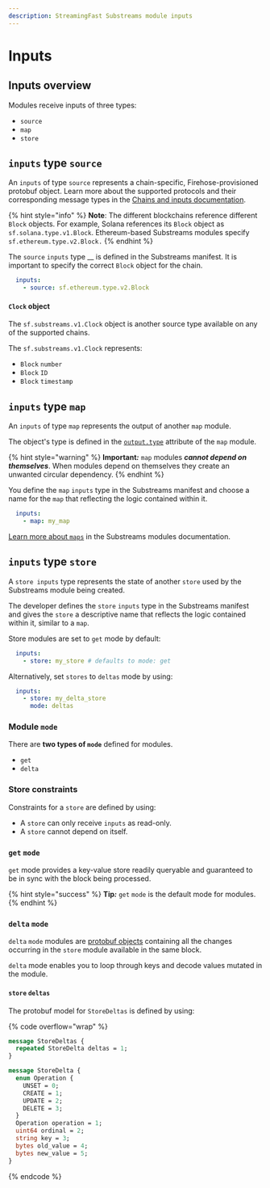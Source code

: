 ```yaml
---
description: StreamingFast Substreams module inputs
---
```


# Inputs

## Inputs overview

Modules receive inputs of three types:&#x20;

* `source`
* `map`
* `store`

## `inputs` type `source`

An `inputs` of type `source` represents a chain-specific, Firehose-provisioned protobuf object. Learn more about the supported protocols and their corresponding message types in the [Chains and inputs documentation](../../reference-and-specs/chains-and-endpoints.md).

{% hint style="info" %}
**Note**: The different blockchains reference different `Block` objects. For example, Solana references its `Block` object as `sf.solana.type.v1.Block`. Ethereum-based Substreams modules specify `sf.ethereum.type.v2.Block.`
{% endhint %}

The `source` `inputs` type __ is defined in the Substreams manifest. It is important to specify the correct `Block` object for the chain.

```yaml
  inputs:
    - source: sf.ethereum.type.v2.Block
```

#### `Clock` object

The `sf.substreams.v1.Clock` object is another source type available on any of the supported chains.

The `sf.substreams.v1.Clock` represents:

* `Block` `number`
* `Block` `ID`
* `Block` `timestamp`

## `inputs` type `map`

An `inputs` of type `map` represents the output of another `map` module.&#x20;

The object's type is defined in the [`output.type`](../../reference-and-specs/manifests.md#modules-.output) attribute of the `map` module.&#x20;

{% hint style="warning" %}
**Important**_**:**_ `map` modules _**cannot depend on themselves**_. When modules depend on themselves they create an unwanted circular dependency.
{% endhint %}

You define the `map` `inputs` type in the Substreams manifest and choose a name for the `map` that reflecting the logic contained within it.

```yaml
  inputs:
    - map: my_map
```

[Learn more about `maps`](../../concepts-and-fundamentals/modules.md#the-map-module-type) in the Substreams modules documentation.

## `inputs` type `store`

A `store inputs` type represents the state of another `store` used by the Substreams module being created.

The developer defines the `store` `inputs` type in the Substreams manifest and gives the `store` a descriptive name that reflects the logic contained within it, similar to a `map`.

Store modules are set to `get` mode by default:

```yaml
  inputs:
    - store: my_store # defaults to mode: get
```

Alternatively, set `stores` to `deltas` mode by using:

```yaml
  inputs:
    - store: my_delta_store
      mode: deltas
```

### Module `mode`

There are **two types of `mode`** defined for modules.

* `get`
* `delta`

### Store constraints

Constraints for a `store` are defined by using:

* A `store` can only receive `inputs` as read-only.
* A `store` cannot depend on itself.

### `get` `mode`

`get` mode provides a key-value store readily queryable and guaranteed to be in sync with the block being processed.&#x20;

{% hint style="success" %}
**Tip**_**:**_ `get` `mode` is the default mode for modules.
{% endhint %}

### `delta` `mode`

`delta` `mode` modules are [protobuf objects](../../../proto/sf/substreams/v1/substreams.proto#L124) containing all the changes occurring in the `store` module available in the same block.&#x20;

`delta` mode enables you to loop through keys and decode values mutated in the module.

#### `store` `deltas`

The protobuf model for `StoreDeltas` is defined by using:

{% code overflow="wrap" %}
```protobuf
message StoreDeltas {
  repeated StoreDelta deltas = 1;
}

message StoreDelta {
  enum Operation {
    UNSET = 0;
    CREATE = 1;
    UPDATE = 2;
    DELETE = 3;
  }
  Operation operation = 1;
  uint64 ordinal = 2;
  string key = 3;
  bytes old_value = 4;
  bytes new_value = 5;
}
```
{% endcode %}
